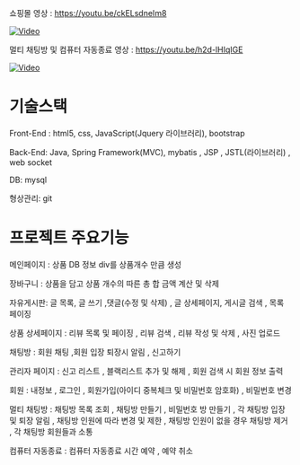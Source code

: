 쇼핑몰 영상 :
https://youtu.be/ckELsdneIm8

[![Video](http://img.youtube.com/vi/ckELsdneIm8/0.jpg)](https://youtu.be/ckELsdneIm8) 

멀티 채팅방 및 컴퓨터 자동종료 영상 :
https://youtu.be/h2d-lHIqIGE

[![Video](http://img.youtube.com/vi/h2d-lHIqIGE/0.jpg)](https://youtu.be/h2d-lHIqIGE) 

# 기술스택

Front-End : html5, css, JavaScript(Jquery 라이브러리), bootstrap

Back-End: Java, Spring Framework(MVC), mybatis , JSP , JSTL(라이브러리) , web socket

DB: mysql

형상관리: git

# 프로젝트 주요기능

메인페이지 : 상품 DB 정보 div를 상품개수 만큼 생성

장바구니 : 상품을 담고 상품 개수의 따른 총 합 금액 계산 및 삭제

자유게시판: 글 목록, 글 쓰기 ,댓글(수정 및 삭제) , 글 상세페이지, 게시글 검색 , 목록 페이징

상품 상세페이지 : 리뷰 목록 및 페이징 , 리뷰 검색 , 리뷰 작성 및 삭제 , 사진 업로드

채팅방 : 회원 채팅 ,회원 입장 퇴장시 알림 , 신고하기

관리자 페이지 : 신고 리스트 , 블랙리스트 추가 및 해제 , 회원 검색 시 회원 정보 출력

회원 : 내정보 , 로그인 , 회원가입(아이디 중복체크 및 비밀번호 암호화) , 비밀번호 변경

멀티 채팅방 : 채팅방 목록 조회 , 채팅방 만들기 , 비밀번호 방 만들기 , 각 채팅방 입장 및 퇴장 알림 , 채팅방 인원에 따라 변경 및 제한 ,
채팅방 인원이 없을 경우 채팅방 제거 , 각 채팅방 회원들과 소통  

컴퓨터 자동종료 : 컴퓨터 자동종료 시간 예약 , 예약 취소 
